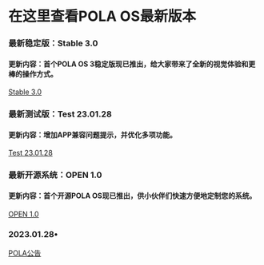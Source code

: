<html>
  <head>
    <h1>在这里查看POLA OS最新版本</h1>
  </head>
  <body>
    <h3>最新稳定版：Stable 3.0</h3>
    <h4>更新内容：首个POLA OS 3稳定版现已推出，给大家带来了全新的视觉体验和更棒的操作方式。</h4>
    <a href="https://labplus.cn/posts/63b7fc1426583e3e3354fe39">Stable 3.0</a>
    <h3>最新测试版：Test 23.01.28</h3>
    <h4>更新内容：增加APP兼容问题提示，并优化多项功能。</h4>
    <a href="https://labplus.cn/posts/63d4b05c4e7b2f0973a017a3">Test 23.01.28</a>
    <h3>最新开源系统：OPEN 1.0</h3>
    <h4>更新内容：首个开源POLA OS现已推出，供小伙伴们快速方便地定制您的系统。</h4>
    <a href="https://labplus.cn/posts/63abffc426583e3e3354faf7">OPEN 1.0</a>
    <h3>2023.01.28•</h3>
    <a href="https://labplus.cn/people/6008280b99b3da6b2b5de175">POLA公告</a>
  </body>
</html>
